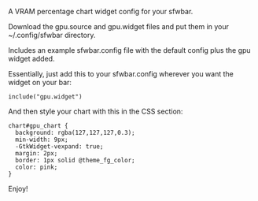 A VRAM percentage chart widget config for your sfwbar.

Download the gpu.source and gpu.widget files and put them in your ~/.config/sfwbar directory.

Includes an example sfwbar.config file with the default config plus the gpu widget added.

Essentially, just add this to your sfwbar.config wherever you want the widget on your bar:

`include("gpu.widget")`

And then style your chart with this in the CSS section:

```
chart#gpu_chart {
  background: rgba(127,127,127,0.3);
  min-width: 9px;
  -GtkWidget-vexpand: true;
  margin: 2px;
  border: 1px solid @theme_fg_color;
  color: pink;
}
```
Enjoy!
